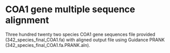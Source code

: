 # COA1 gene multiple sequence alignment 
Three hundred twenty two species COA1 gene sequences file provided (342_species_final_COA1.fa) with aligned output file using Guidance PRANK (342_species_final_COA1.fa.PRANK.aln).
